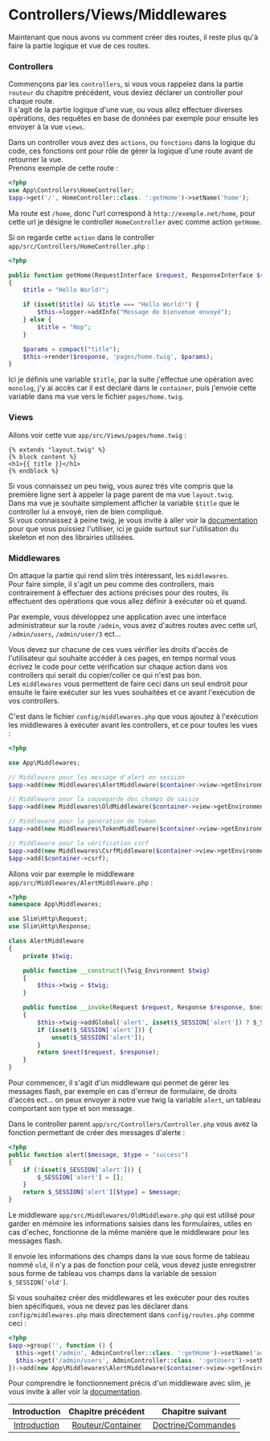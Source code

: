 # Controllers/Views/Middlewares

Maintenant que nous avons vu comment créer des routes, il reste plus qu'à faire la partie logique et vue de ces routes.


### Controllers
Commençons par les `controllers`, si vous vous rappelez dans la partie `routeur` du chapitre précédent, vous deviez déclarer un controller pour chaque route.<br>
Il s'agit de la partie logique d'une vue, ou vous allez effectuer diverses opérations, des requêtes en base de données par exemple pour ensuite les envoyer à la vue `views`.

Dans un controller vous avez des `actions`, ou `fonctions` dans la logique du code, ces fonctions ont pour rôle de gérer la logique d'une route avant de retourner la vue.<br>
Prenons exemple de cette route :
```php
<?php
use App\Controllers\HomeController;
$app->get('/', HomeController::class. ':getHome')->setName('home');
```
Ma route est `/home`, donc l'url correspond à `http://exemple.net/home`, pour cette url je désigne le controller `HomeController` avec comme action `getHome`.

Si on regarde cette `action` dans le controller `app/src/Controllers/HomeController.php` :
```php
<?php

public function getHome(RequestInterface $request, ResponseInterface $response)
{
    $title = "Hello World!";

    if (isset($title) && $title === "Hello World!") {
        $this->logger->addInfo("Message de bienvenue envoyé");
    } else {
        $title = "Nop";
    }

    $params = compact("title");
    $this->render($response, 'pages/home.twig', $params);
}
```
Ici je définis une variable `$title`, par la suite j'effectue une opération avec `monolog`, j'y ai accès car il est déclaré dans le `container`, puis j'envoie cette variable dans ma vue vers le fichier `pages/home.twig`.


### Views
Allons voir cette vue `app/src/Views/pages/home.twig` :
```twig
{% extends "layout.twig" %}
{% block content %}
<h1>{{ title }}</h1>
{% endblock %}
```
Si vous connaissez un peu twig, vous aurez très vite compris que la première ligne sert à appeler la page parent de ma vue `layout.twig`.<br>
Dans ma vue je souhaite simplement afficher la variable `$title` que le controller lui a envoyé, rien de bien compliqué.<br>
Si vous connaissez à peine twig, je vous invite à aller voir la [documentation](https://twig.symfony.com/doc/2.x/) pour que vous puissiez l'utiliser, ici je guide surtout sur l'utilisation du skeleton et non des librairies utilisées.


### Middlewares
On attaque la partie qui rend slim très intéressant, les `middlewares`.<br>
Pour faire simple, il s'agit un peu comme des controllers, mais contrairement à effectuer des actions précises pour des routes, ils effectuent des opérations que vous allez définir à exécuter où et quand.

Par exemple, vous développez une application avec une interface administrateur sur la route `/admin`, vous avez d'autres routes avec cette url, `/admin/users`, `/admin/user/3` ect...

Vous devez sur chacune de ces vues vérifier les droits d'accès de l'utilisateur qui souhaite accéder à ces pages, en temps normal vous écrivez le code pour cette vérification sur chaque action dans vos controllers qui serait du copier/coller ce qui n'est pas bon.<br>
Les `middlewares` vous permettent de faire ceci dans un seul endroit pour ensuite le faire exécuter sur les vues souhaitées et ce avant l'exécution de vos controllers.

C'est dans le fichier `config/middlewares.php` que vous ajoutez à l'exécution les middlewares à exécuter avant les controllers, et ce pour toutes les vues :
```php
<?php

use App\Middlewares;

// Middleware pour les message d'alert en session
$app->add(new Middlewares\AlertMiddleware($container->view->getEnvironment()));

// Middleware pour la sauvegarde des champs de saisie
$app->add(new Middlewares\OldMiddleware($container->view->getEnvironment()));

// Middleware pour la génération de token
$app->add(new Middlewares\TokenMiddleware($container->view->getEnvironment()));

// Middleware pour la vérification csrf
$app->add(new Middlewares\CsrfMiddleware($container->view->getEnvironment(), $container->csrf));
$app->add($container->csrf);
```

Allons voir par exemple le middleware `app/src/Middlewares/AlertMiddleware.php` :
```php
<?php
namespace App\Middlewares;

use Slim\Http\Request;
use Slim\Http\Response;

class AlertMiddleware
{
    private $twig;

    public function __construct(\Twig_Environment $twig)
    {
        $this->twig = $twig;
    }

    public function __invoke(Request $request, Response $response, $next)
    {
        $this->twig->addGlobal('alert', isset($_SESSION['alert']) ? $_SESSION['alert'] : []);
        if (isset($_SESSION['alert'])) {
            unset($_SESSION['alert']);
        }
        return $next($request, $response);
    }
}
```
Pour commencer, il s'agit d'un middleware qui permet de gérer les messages flash, par exemple en cas d'erreur de formulaire, de droits d'accès ect... on peux envoyer à notre vue twig la variable `alert`, un tableau comportant son type et son message.

Dans le controller parent `app/src/Controllers/Controller.php` vous avez la fonction permettant de créer des messages d'alerte :
```php
<?php
public function alert($message, $type = "success")
{
    if (!isset($_SESSION['alert'])) {
        $_SESSION['alert'] = [];
    }
    return $_SESSION['alert'][$type] = $message;
}
```
Le middleware `app/src/Middlewares/OldMiddleware.php` qui est utilisé pour garder en mémoire les informations saisies dans les formulaires, utiles en cas d'echec, fonctionne de la même manière que le middleware pour les messages flash.

Il envoie les informations des champs dans la vue sous forme de tableau nommé `old`, il n'y a pas de fonction pour celà, vous devez juste enregistrer sous forme de tableau vos champs dans la variable de session `$_SESSION['old']`.

Si vous souhaitez créer des middlewares et les exécuter pour des routes bien spécifiques, vous ne devez pas les déclarer dans `config/middlewares.php` mais directement dans `config/routes.php` comme ceci :
```php
<?php
$app->group('', function () {
  $this->get('/admin', AdminController::class. ':getHome')->setName('admin');
  $this->get('/admin/users', AdminController::class. ':getUsers')->setName('users');
})->add(new App\Middlewares\AlertMiddleware($container->view->getEnvironment(), $container));
```

Pour comprendre le fonctionnement précis d'un middleware avec slim, je vous invite à aller voir la [documentation](https://www.slimframework.com/docs/concepts/middleware.html).

| Introduction | Chapitre précédent | Chapitre suivant |
| :---------------------: | :--------------: | :--------------: |
| [Introduction](https://github.com/SimonDevelop/slim-doctrine/blob/master/docs/introduction.md) | [Routeur/Container](https://github.com/SimonDevelop/slim-doctrine/blob/master/docs/chapter02.md) | [Doctrine/Commandes](https://github.com/SimonDevelop/slim-doctrine/blob/master/docs/chapter04.md) |
